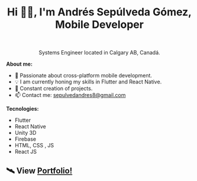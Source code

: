 <h1 align="center">Hi 👋🏽, I'm Andrés Sepúlveda Gómez, Mobile Developer</h1>

<br/>

<p align="center" >Systems Engineer located in Calgary AB, Canadá. </p>

**About me:**

- 📱  Passionate about cross-platform mobile development.
- 💡  I am currently honing my skills in Flutter and React Native.
- 🔨 Constant creation of projects.
- 📫 Contact me: sepulvedandres8@gmail.com

**Tecnologies:**

- Flutter
- React Native
- Unity 3D
- Firebase
- HTML, CSS , JS
- React JS


## 🛰 View [Portfolio!](https://sepulvedandres.tech/) 
